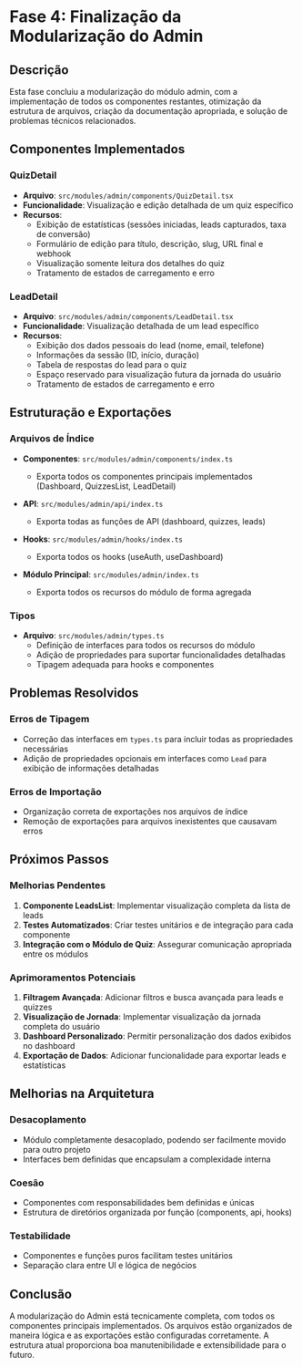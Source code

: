 # Fase 4: Finalização da Modularização do Admin

## Descrição
Esta fase concluiu a modularização do módulo admin, com a implementação de todos os componentes restantes, otimização da estrutura de arquivos, criação da documentação apropriada, e solução de problemas técnicos relacionados.

## Componentes Implementados

### QuizDetail
- **Arquivo**: `src/modules/admin/components/QuizDetail.tsx`
- **Funcionalidade**: Visualização e edição detalhada de um quiz específico
- **Recursos**:
  - Exibição de estatísticas (sessões iniciadas, leads capturados, taxa de conversão)
  - Formulário de edição para título, descrição, slug, URL final e webhook
  - Visualização somente leitura dos detalhes do quiz
  - Tratamento de estados de carregamento e erro

### LeadDetail
- **Arquivo**: `src/modules/admin/components/LeadDetail.tsx`
- **Funcionalidade**: Visualização detalhada de um lead específico
- **Recursos**:
  - Exibição dos dados pessoais do lead (nome, email, telefone)
  - Informações da sessão (ID, início, duração)
  - Tabela de respostas do lead para o quiz
  - Espaço reservado para visualização futura da jornada do usuário
  - Tratamento de estados de carregamento e erro

## Estruturação e Exportações

### Arquivos de Índice
- **Componentes**: `src/modules/admin/components/index.ts`
  - Exporta todos os componentes principais implementados (Dashboard, QuizzesList, LeadDetail)
  
- **API**: `src/modules/admin/api/index.ts`
  - Exporta todas as funções de API (dashboard, quizzes, leads)
  
- **Hooks**: `src/modules/admin/hooks/index.ts`
  - Exporta todos os hooks (useAuth, useDashboard)
  
- **Módulo Principal**: `src/modules/admin/index.ts`
  - Exporta todos os recursos do módulo de forma agregada

### Tipos
- **Arquivo**: `src/modules/admin/types.ts`
  - Definição de interfaces para todos os recursos do módulo
  - Adição de propriedades para suportar funcionalidades detalhadas
  - Tipagem adequada para hooks e componentes

## Problemas Resolvidos

### Erros de Tipagem
- Correção das interfaces em `types.ts` para incluir todas as propriedades necessárias
- Adição de propriedades opcionais em interfaces como `Lead` para exibição de informações detalhadas

### Erros de Importação
- Organização correta de exportações nos arquivos de índice
- Remoção de exportações para arquivos inexistentes que causavam erros

## Próximos Passos

### Melhorias Pendentes
1. **Componente LeadsList**: Implementar visualização completa da lista de leads
2. **Testes Automatizados**: Criar testes unitários e de integração para cada componente
3. **Integração com o Módulo de Quiz**: Assegurar comunicação apropriada entre os módulos

### Aprimoramentos Potenciais
1. **Filtragem Avançada**: Adicionar filtros e busca avançada para leads e quizzes
2. **Visualização de Jornada**: Implementar visualização da jornada completa do usuário
3. **Dashboard Personalizado**: Permitir personalização dos dados exibidos no dashboard
4. **Exportação de Dados**: Adicionar funcionalidade para exportar leads e estatísticas

## Melhorias na Arquitetura

### Desacoplamento
- Módulo completamente desacoplado, podendo ser facilmente movido para outro projeto
- Interfaces bem definidas que encapsulam a complexidade interna

### Coesão
- Componentes com responsabilidades bem definidas e únicas
- Estrutura de diretórios organizada por função (components, api, hooks)

### Testabilidade
- Componentes e funções puros facilitam testes unitários
- Separação clara entre UI e lógica de negócios

## Conclusão
A modularização do Admin está tecnicamente completa, com todos os componentes principais implementados. Os arquivos estão organizados de maneira lógica e as exportações estão configuradas corretamente. A estrutura atual proporciona boa manutenibilidade e extensibilidade para o futuro. 